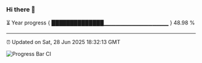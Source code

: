### Hi there 👋

⏳ Year progress { ██████████████▁▁▁▁▁▁▁▁▁▁▁▁▁▁▁▁ } 48.98 %

---

⏰ Updated on Sat, 28 Jun 2025 18:32:13 GMT

![Progress Bar CI](https://github.com/ZhaoGui/ZhaoGui/workflows/Progress%20Bar%20CI/badge.svg)
